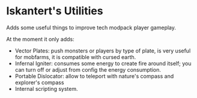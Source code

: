 # Iskantert's Utilities

Adds some useful things to improve tech modpack player gameplay.

At the moment it only adds:

- Vector Plates: push monsters or players by type of plate, is very useful for mobfarms, it is compatible with cursed earth.
- Infernal Igniter: consumes some energy to create fire around itself; you can turn off or adjust from config the energy consumption.
- Portable Dislocator: allow to teleport with nature's compass and explorer's compass
- Internal scripting system.
